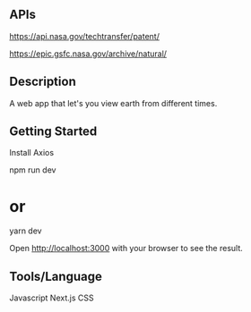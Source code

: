 ## APIs

https://api.nasa.gov/techtransfer/patent/

https://epic.gsfc.nasa.gov/archive/natural/

## Description

A web app that let's you view earth from different times.

## Getting Started

Install Axios

npm run dev
# or
yarn dev

Open [http://localhost:3000](http://localhost:3000) with your browser to see the result.

## Tools/Language

Javascript
Next.js
CSS

